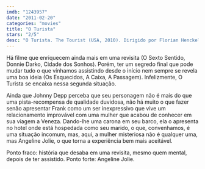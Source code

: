 ```yaml
---
imdb: "1243957"
date: "2011-02-20"
categories: "movies"
title: "O Turista"
stars: "2/5"
desc: "O Turista. The Tourist (USA, 2010). Dirigido por Florian Henckel von Donnersmarck. Escrito por Florian Henckel von Donnersmarck, Christopher McQuarrie, Julian Fellowes, Jérôme Salle. Com Johnny Depp, Angelina Jolie, Paul Bettany, Timothy Dalton, Steven Berkoff, Rufus Sewell, Christian De Sica, Alessio Boni, Daniele Pecci."
---
```

Há filme que enriquecem ainda mais em uma revisita (O Sexto Sentido, Donnie Darko, Cidade dos Sonhos). Porém, ter um segredo final que pode mudar tudo o que vínhamos assistindo desde o início nem sempre se revela uma boa ideia (Os Esquecidos, A Caixa, A Passagem). Infelizmente, O Turista se encaixa nessa segunda situação.

Ainda que Johnny Depp perceba que seu personagem não é mais do que uma pista-recompensa de qualidade duvidosa, não há muito o que fazer senão apresentar Frank como um ser inexpressivo que vive um relacionamento improvável com uma mulher que acabou de conhecer em sua viagem a Veneza. Dando-lhe uma carona em seu barco, ela o apresenta no hotel onde está hospedada como seu marido, o que, convenhamos, é uma situação incomum, mas, aqui, a mulher misteriosa não é qualquer uma, mas Angeline Jolie, o que torna a experiência bem mais aceitável.

Ponto fraco: história que desaba em uma revisita, mesmo quem mental, depois de ter assistido.
Ponto forte: Angeline Jolie.

